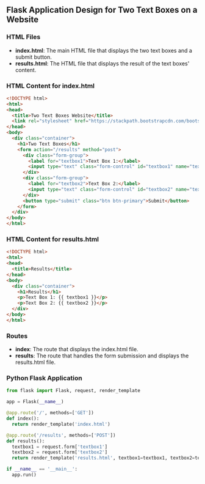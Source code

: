 ## Flask Application Design for Two Text Boxes on a Website

### HTML Files

- **index.html**: The main HTML file that displays the two text boxes and a submit button.
- **results.html**: The HTML file that displays the result of the text boxes' content.

### HTML Content for index.html

```html
<!DOCTYPE html>
<html>
<head>
  <title>Two Text Boxes Website</title>
  <link rel="stylesheet" href="https://stackpath.bootstrapcdn.com/bootstrap/4.3.1/css/bootstrap.min.css" integrity="sha384-ggOyR0iXCbMQv3Xipma34MD+dH/1fQ784/j6cY/iJTQUOhcWr7x9JvoRxT2MZw1T" crossorigin="anonymous">
</head>
<body>
  <div class="container">
    <h1>Two Text Boxes</h1>
    <form action="/results" method="post">
      <div class="form-group">
        <label for="textbox1">Text Box 1:</label>
        <input type="text" class="form-control" id="textbox1" name="textbox1">
      </div>
      <div class="form-group">
        <label for="textbox2">Text Box 2:</label>
        <input type="text" class="form-control" id="textbox2" name="textbox2">
      </div>
      <button type="submit" class="btn btn-primary">Submit</button>
    </form>
  </div>
</body>
</html>
```

### HTML Content for results.html

```html
<!DOCTYPE html>
<html>
<head>
  <title>Results</title>
</head>
<body>
  <div class="container">
    <h1>Results</h1>
    <p>Text Box 1: {{ textbox1 }}</p>
    <p>Text Box 2: {{ textbox2 }}</p>
  </div>
</body>
</html>
```

### Routes

- **index**: The route that displays the index.html file.
- **results**: The route that handles the form submission and displays the results.html file.

### Python Flask Application

```python
from flask import Flask, request, render_template

app = Flask(__name__)

@app.route('/', methods=['GET'])
def index():
  return render_template('index.html')

@app.route('/results', methods=['POST'])
def results():
  textbox1 = request.form['textbox1']
  textbox2 = request.form['textbox2']
  return render_template('results.html', textbox1=textbox1, textbox2=textbox2)

if __name__ == '__main__':
  app.run()
```